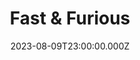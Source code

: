 ---
title: "Fast & Furious"
year: 2009
date: 2023-08-09T23:00:00.000Z
permalink: /almanac/movies/2023-08-10-fast--furious/index.html
link: https://boxd.it/4FXcNt
---